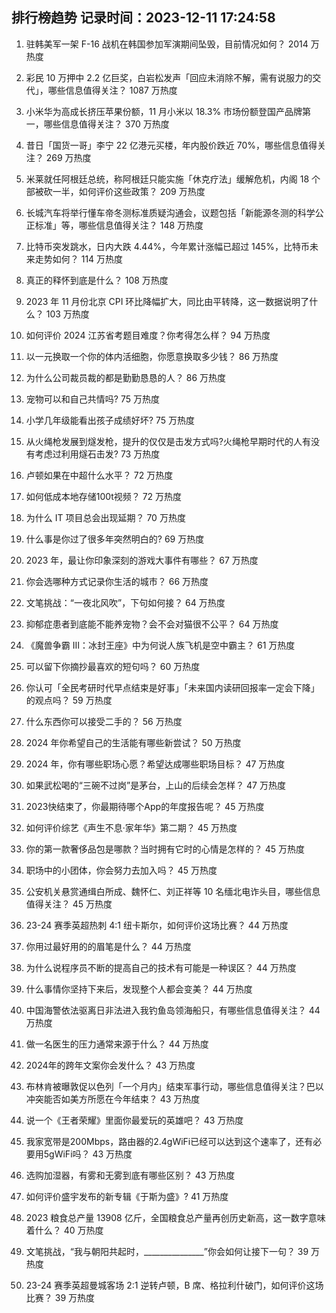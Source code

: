 
## 排行榜趋势 记录时间：2023-12-11 17:24:58
  
  1. 驻韩美军一架 F-16 战机在韩国参加军演期间坠毁，目前情况如何？ 2014 万热度
    
  2. 彩民 10 万押中 2.2 亿巨奖，白岩松发声「回应未消除不解，需有说服力的交代」，哪些信息值得关注？ 1087 万热度
    
  3. 小米华为高成长挤压苹果份额，11 月小米以 18.3% 市场份额登国产品牌第一，哪些信息值得关注？ 370 万热度
    
  4. 昔日「国货一哥」李宁 22 亿港元买楼，年内股价跌近 70%，哪些信息值得关注？ 269 万热度
    
  5. 米莱就任阿根廷总统，称阿根廷只能实施「休克疗法」缓解危机，内阁 18 个部被砍一半，如何评价这些政策？ 209 万热度
    
  6. 长城汽车将举行懂车帝冬测标准质疑沟通会，议题包括「新能源冬测的科学公正标准」等，哪些信息值得关注？ 148 万热度
    
  7. 比特币突发跳水，日内大跌 4.44%，今年累计涨幅已超过 145%，比特币未来走势如何？ 114 万热度
    
  8. 真正的释怀到底是什么？ 108 万热度
    
  9. 2023 年 11 月份北京 CPI 环比降幅扩大，同比由平转降，这一数据说明了什么？ 103 万热度
    
  10. 如何评价 2024 江苏省考题目难度？你考得怎么样？ 94 万热度
    
  11. 以一元换取一个你的体内活细胞，你愿意换取多少钱？ 86 万热度
    
  12. 为什么公司裁员裁的都是勤勤恳恳的人？ 86 万热度
    
  13. 宠物可以和自己共情吗? 75 万热度
    
  14. 小学几年级能看出孩子成绩好坏? 75 万热度
    
  15. 从火绳枪发展到燧发枪，提升的仅仅是击发方式吗?火绳枪早期时代的人有没有考虑过利用燧石击发? 73 万热度
    
  16. 卢顿如果在中超什么水平？ 72 万热度
    
  17. 如何低成本地存储100t视频？ 72 万热度
    
  18. 为什么 IT 项目总会出现延期？ 70 万热度
    
  19. 什么事是你过了很多年突然明白的? 69 万热度
    
  20. 2023 年，最让你印象深刻的游戏大事件有哪些？ 67 万热度
    
  21. 你会选哪种方式记录你生活的城市？ 66 万热度
    
  22. 文笔挑战：“一夜北风吹”，下句如何接？ 64 万热度
    
  23. 抑郁症患者到底能不能养宠物？会不会对猫很不公平？ 64 万热度
    
  24. 《魔兽争霸 Ⅲ：冰封王座》中为何说人族飞机是空中霸主？ 61 万热度
    
  25. 可以留下你摘抄最喜欢的短句吗？ 60 万热度
    
  26. 你认可「全民考研时代早点结束是好事」「未来国内读研回报率一定会下降」的观点吗？ 59 万热度
    
  27. 什么东西你可以接受二手的？ 56 万热度
    
  28. 2024 年你希望自己的生活能有哪些新尝试？ 50 万热度
    
  29. 2024 年，你有哪些职场心愿？希望达成哪些职场目标？ 47 万热度
    
  30. 如果武松喝的“三碗不过岗”是茅台，上山的后续会怎样？ 47 万热度
    
  31. 2023快结束了，你最期待哪个App的年度报告呢？ 45 万热度
    
  32. 如何评价综艺《声生不息·家年华》第二期？ 45 万热度
    
  33. 你的第一款奢侈品包是哪款？当时拥有它时的心情是怎样的？ 45 万热度
    
  34. 职场中的小团体，你会努力去加入吗？ 45 万热度
    
  35. 公安机关悬赏通缉白所成、魏怀仁、刘正祥等 10 名缅北电诈头目，哪些信息值得关注？ 45 万热度
    
  36. 23-24 赛季英超热刺 4:1 纽卡斯尔，如何评价这场比赛？ 44 万热度
    
  37. 你用过最好用的的眉笔是什么？ 44 万热度
    
  38. 为什么说程序员不断的提高自己的技术有可能是一种误区？ 44 万热度
    
  39. 什么事情你坚持下来后，发现整个人都会变美？ 44 万热度
    
  40. 中国海警依法驱离日非法进入我钓鱼岛领海船只，有哪些信息值得关注？ 44 万热度
    
  41. 做一名医生的压力通常来源于什么？ 44 万热度
    
  42. 2024年的跨年文案你会发什么？ 43 万热度
    
  43. 布林肯被曝敦促以色列「一个月内」结束军事行动，哪些信息值得关注？巴以冲突能否如美方所愿在今年结束？ 43 万热度
    
  44. 说一个《王者荣耀》里面你最爱玩的英雄吧？ 43 万热度
    
  45. 我家宽带是200Mbps，路由器的2.4gWiFi已经可以达到这个速率了，还有必要用5gWiFi吗？ 43 万热度
    
  46. 选购加湿器，有雾和无雾到底有哪些区别？ 43 万热度
    
  47. 如何评价盛宇发布的新专辑《于斯为盛》? 41 万热度
    
  48. 2023 粮食总产量 13908 亿斤，全国粮食总产量再创历史新高，这一数字意味着什么？ 40 万热度
    
  49. 文笔挑战，“我与朝阳共起时，_______________”你会如何让接下一句？ 39 万热度
    
  50. 23-24 赛季英超曼城客场 2:1 逆转卢顿，B 席、格拉利什破门，如何评价这场比赛？ 39 万热度
    